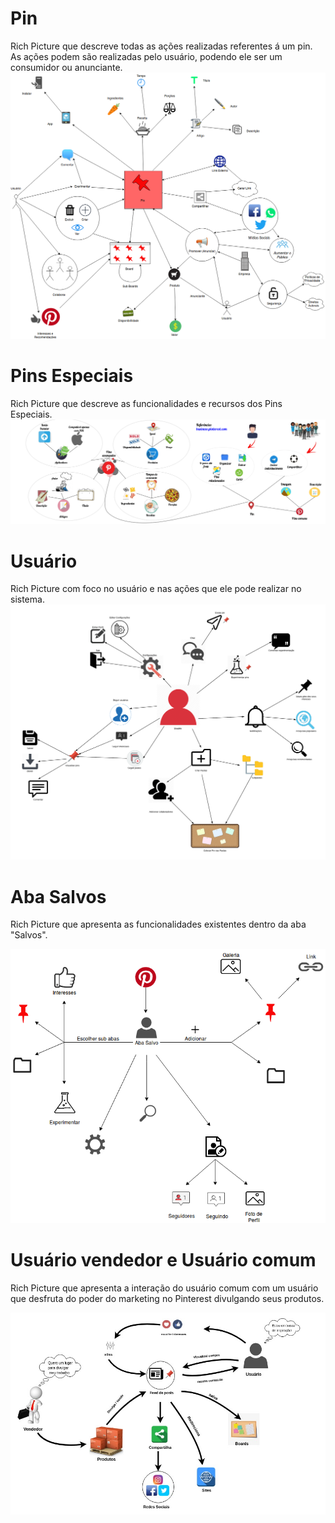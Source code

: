 
# Pin

Rich Picture que descreve todas as ações realizadas referentes á um pin. As  ações podem são realizadas pelo usuário, podendo ele ser um consumidor ou anunciante.
![Screenshot](img/rich_final.png)

# Pins Especiais

Rich Picture que descreve as funcionalidades e recursos dos Pins Especiais.
![rich4](img/rich4.png)

# Usuário

Rich Picture com foco no usuário e nas ações que ele pode realizar no sistema.
![RichPicture1](img/RichPicture.png)

# Aba Salvos

Rich Picture que apresenta as funcionalidades existentes dentro da aba "Salvos".

![AbaSalvos](img/rp_abasalvo.png)

# Usuário vendedor e Usuário comum

Rich Picture que apresenta a interação do usuário comum com um usuário que desfruta do poder do marketing no Pinterest divulgando seus produtos.

![Vendedor](img/Richpicture3.jpg)

